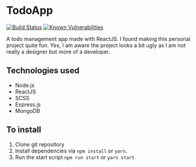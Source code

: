 # TodoApp

[![Build Status](https://travis-ci.org/sai109/todo-app.svg?branch=master)](https://travis-ci.org/sai109/todo-app)
[![Known Vulnerabilities](https://snyk.io/test/github/sai109/todo-app/badge.svg)](https://snyk.io/test/github/sai109/todo-app)

A todo management app made with ReactJS. I found making this personal project quite fun. Yes, I am aware the project looks a bit ugly as I am not really a designer but more of a developer.

## Technologies used

- Node.js
- ReactJS
- SCSS
- Express.js
- MongoDB

## To install

1. Clone git repository
2. Install dependencies via `npm install` or `yarn`.
3. Run the start script `npm run start` or `yarn start`
